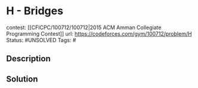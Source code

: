 # H - Bridges

contest: [[CFICPC/100712/100712|2015 ACM Amman Collegiate Programming Contest]]
url: https://codeforces.com/gym/100712/problem/H
Status: #UNSOLVED
Tags: #

## Description

## Solution

